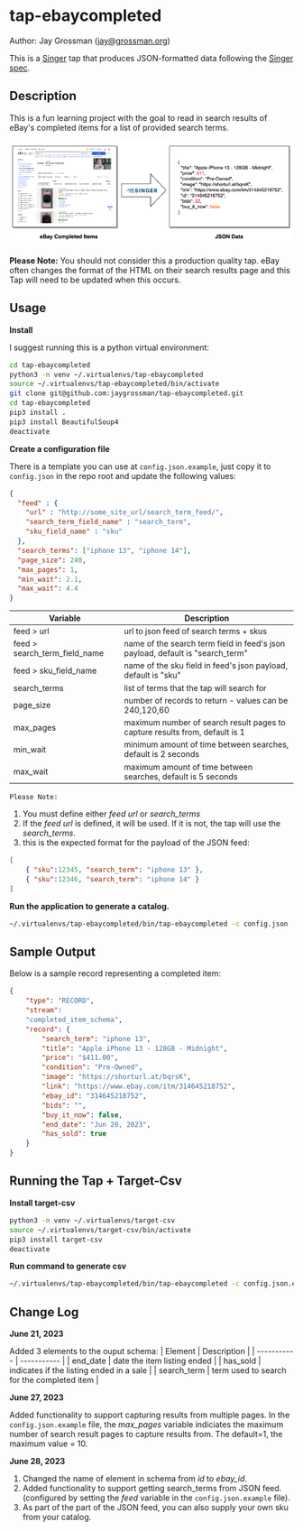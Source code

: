 # tap-ebaycompleted

Author: Jay Grossman (jay@grossman.org)

This is a [Singer](http://singer.io) tap that produces JSON-formatted data following the [Singer spec](https://github.com/singer-io/getting-started/blob/master/SPEC.md).

## Description

This is a fun learning project with the goal to read in search results of eBay's completed items for a list of provided search terms. 

![tap-ebaycompleted](docs/tap-ebaycompleted_dataflow.png)

**Please Note:** You should not consider this a production quality tap. eBay often changes the format of the HTML on their search results page and this Tap will need to be updated when this occurs. 

## Usage

**Install**

I suggest running this is a python virtual environment:

```bash
cd tap-ebaycompleted
python3 -m venv ~/.virtualenvs/tap-ebaycompleted
source ~/.virtualenvs/tap-ebaycompleted/bin/activate
git clone git@github.com:jaygrossman/tap-ebaycompleted.git
cd tap-ebaycompleted
pip3 install .
pip3 install BeautifulSoup4
deactivate
```

**Create a configuration file**

There is a template you can use at `config.json.example`, just copy it to `config.json` in the repo root and update the following values:
```json
{
  "feed" : {
    "url" : "http://some_site_url/search_term_feed/",
    "search_term_field_name" : "search_term",
    "sku_field_name" : "sku"
  },
  "search_terms": ["iphone 13", "iphone 14"],
  "page_size": 240,
  "max_pages": 1,
  "min_wait": 2.1,
  "max_wait": 4.4
}
```

| Variable | Description |
| ----------- | ----------- |
| feed > url | url to json feed of search terms + skus |
| feed > search_term_field_name | name of the search term field in feed's json payload, default is "search_term" |
| feed > sku_field_name | name of the sku field in feed's json payload, default is "sku" |
| search_terms | list of terms that the tap will search for |
| page_size | number of records to return - values can be 240,120,60 |
| max_pages | maximum number of search result pages to capture results from, default is 1 |
| min_wait | minimum amount of time between searches, default is 2 seconds |
| max_wait | maximum amount of time between searches, default is 5 seconds |

`Please Note:` 
1) You must define either *feed url* or *search_terms*
2) If the *feed url* is defined, it will be used. If it is not, the tap will use the *search_terms*.
3) this is the expected format for the payload of the JSON feed:
```json
[
    { "sku":12345, "search_term": "iphone 13" },
    { "sku":12346, "search_term": "iphone 14" }
]
```

**Run the application to generate a catalog.**
```bash
~/.virtualenvs/tap-ebaycompleted/bin/tap-ebaycompleted -c config.json
```


## Sample Output
Below is a sample record representing a completed item:
```json
{
    "type": "RECORD", 
    "stream": 
    "completed_item_schema", 
    "record": {
        "search_term": "iphone 13", 
        "title": "Apple iPhone 13 - 128GB - Midnight", 
        "price": "$411.00", 
        "condition": "Pre-Owned", 
        "image": "https://shorturl.at/bqrsK", 
        "link": "https://www.ebay.com/itm/314645218752", 
        "ebay_id": "314645218752", 
        "bids": "", 
        "buy_it_now": false, 
        "end_date": "Jun 20, 2023", 
        "has_sold": true
    }
}
```

## Running the Tap + Target-Csv

**Install target-csv**
```bash
python3 -m venv ~/.virtualenvs/target-csv
source ~/.virtualenvs/target-csv/bin/activate
pip3 install target-csv
deactivate
```

**Run command to generate csv**

```bash
~/.virtualenvs/tap-ebaycompleted/bin/tap-ebaycompleted -c config.json.example | ~/.virtualenvs/target-csv/bin/target-csv 
```

## Change Log

**June 21, 2023**

Added 3 elements to the ouput schema:
| Element | Description |
| ----------- | ----------- |
| end_date | date the item listing ended |
| has_sold | indicates if the listing ended in a sale |
| search_term | term used to search for the completed item |

**June 27, 2023**

Added functionality to support capturing results from multiple pages. In the `config.json.example` file, the *max_pages* variable indiciates the maximum number of search result pages to capture results from. The default=1, the maximum value = 10.

**June 28, 2023**

1. Changed the name of element in schema from *id* to *ebay_id*.
2. Added functionality to support getting search_terms from JSON feed. (configured by setting the *feed* variable in the `config.json.example` file).
3. As part of the part of the JSON feed, you can also supply your own sku from your catalog.